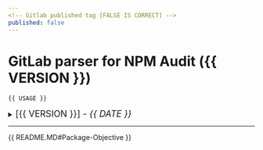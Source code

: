 ```yaml
---
<!-- Gitlab published tag [FALSE IS CORRECT] -->
published: false
---
```


# GitLab parser for NPM Audit ({{ VERSION }})

    {{ USAGE }}

<details>
  <summary><font size="4.5">[{{ VERSION }}] - <i>{{ DATE }}</i></font></summary>

{{ CHANGELOG.MD#VERSION }}

</details>

---

{{ README.MD#Package-Objective }}
